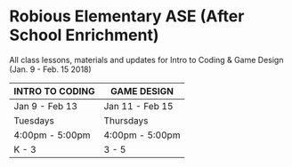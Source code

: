 # Robious Elementary ASE (After School Enrichment)  

All class lessons, materials and updates for Intro to Coding &amp; Game Design (Jan. 9 - Feb. 15 2018)  

| INTRO TO CODING    | GAME DESIGN      |
|--------------------|------------------|
| Jan 9 - Feb 13     | Jan 11 - Feb 15  |
| Tuesdays           | Thursdays        |
| 4:00pm - 5:00pm    | 4:00pm - 5:00pm  |
| K - 3              | 3 - 5            |  



